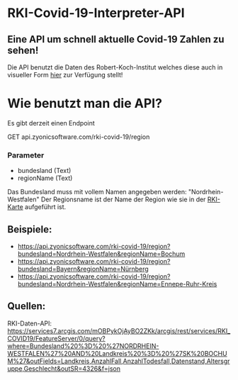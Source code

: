 # RKI-Covid-19-Interpreter-API
## Eine API um schnell aktuelle Covid-19 Zahlen zu sehen!

Die API benutzt die Daten des Robert-Koch-Institut welches diese auch in visueller Form [hier](https://experience.arcgis.com/experience/478220a4c454480e823b17327b2bf1d4/page/page_1/) zur Verfügung stellt!

# Wie benutzt man die API?

Es gibt derzeit einen Endpoint

GET api.zyonicsoftware.com/rki-covid-19/region

### Parameter
- bundesland (Text)
- regionName (Text)

Das Bundesland muss mit vollem Namen angegeben werden: "Nordrhein-Westfalen"
Der Regionsname ist der Name der Region wie sie in der [RKI-Karte](https://experience.arcgis.com/experience/478220a4c454480e823b17327b2bf1d4/page/page_1/) aufgeführt ist.

## Beispiele:

- https://api.zyonicsoftware.com/rki-covid-19/region?bundesland=Nordrhein-Westfalen&regionName=Bochum
- https://api.zyonicsoftware.com/rki-covid-19/region?bundesland=Bayern&regionName=Nürnberg
- https://api.zyonicsoftware.com/rki-covid-19/region?bundesland=Nordrhein-Westfalen&regionName=Ennepe-Ruhr-Kreis



## Quellen:

RKI-Daten-API:
https://services7.arcgis.com/mOBPykOjAyBO2ZKk/arcgis/rest/services/RKI_COVID19/FeatureServer/0/query?where=Bundesland%20%3D%20%27NORDRHEIN-WESTFALEN%27%20AND%20Landkreis%20%3D%20%27SK%20BOCHUM%27&outFields=Landkreis,AnzahlFall,AnzahlTodesfall,Datenstand,Altersgruppe,Geschlecht&outSR=4326&f=json



